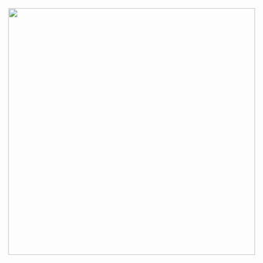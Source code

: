 <img src="https://www.hostinger.com/tutorials/wp-content/uploads/sites/2/2023/06/Website-Development-alt-1.jpg" width="500" />
<br />
